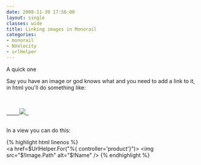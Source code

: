 ```yaml
---
date: 2008-11-30 17:56:00
layout: single
classes: wide
title: Linking images in Monorail
categories:
- monorail
- NVelocity
- urlHelper
---
```

A quick one

Say you have an image or god knows what and you need to add a link to it, in html you'll do something like:


<pre>

<a href="http://foo.bar/something.html">
	<img src="..." /> 
</a>
</pre>
    

In a view you can do this:

{% highlight html linenos %}    
<a href=$UrlHelper.For("%{ controller='product'}")>  
    <img src="$!Image.Path" alt="$!Name" />
</a>
{% endhighlight %}


